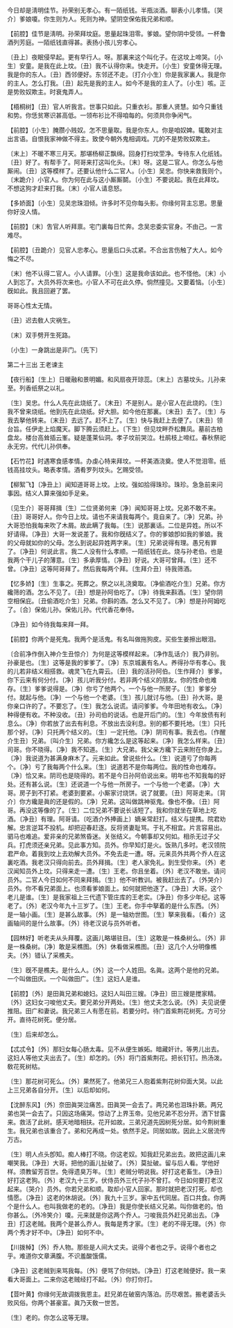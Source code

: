 <!-- { "loadSidebar": true } -->
今日却是淸明佳节。孙荣别无孝心。有一陌纸钱。半甁淡酒。聊表小儿孝情。〔哭介〕爹娘嗄。你生则为人。死则为神。望阴空保佑我兄弟和顺。 

【前腔】佳节是淸明。孙荣拜坟庭。思量起珠泪零。爹娘。望你阴中受领。一杯鲁酒列芳庭。一陌纸钱直得甚。表扬小孩儿穷孝心。

〔丑上〕夜眠侵早起。更有早行人。呀。那裏来这个叫化子。在这坟上啼哭。〔小生〕安童。是我在此上坟。〔丑〕我不认得你来。快走开。〔小生〕安童休得无理。我是你的东人。〔丑〕西邻便好。东邻还不走。〔打介小生〕你是我家裏人。我是你的主人。怎么打我。〔丑〕起先是我的主人。如今不是我的主人了。〔小生〕咳。正是势败奴欺主。时衰鬼弄人。 

【梧桐树】〔丑〕官人听我言。世事只如此。只重衣衫。那重人贤慧。如今只重钱和势。你恁贫寒识甚高低。一领布衫比不得咱每的。何须共你争闲气。

【前腔】〔小生〕腌臜小贱奴。怎不思量取。我是你东人。你是咱奴婢。辄敢对主出言语。自恨我家神做不得主。致使今朝外鬼相调戏。兀的不是势败奴欺主。

〔末上〕不暖不寒三月天。那堪杨柳正飘绵。回身打扫坟茔净。专待东人化纸钱。〔丑〕好了。有帮手了。阿哥来打这叫化头。〔末〕呀。这是二官人。你怎么与他厮闹。〔丑〕这等模样了。还要认他什么二官人。〔小生〕吴忠。你快来救我则个。〔末跪介〕小官人。你为何在此与这小厮厮鬬。〔小生〕不要说起。我在此拜坟。不想这狗才赶来打我。〔末〕小官人请息怒。 

【多娇面】〔小生〕见吴忠珠泪倾。许多时不见你每头影。你缘何背主忘恩。思量你好没人情。

【前腔】〔末〕吿官人听拜禀。宅门裏每日忙奔。念吴忠委实官身。不由己。一言难尽。

【前腔】〔丑跪介〕见官人忠孝心。思量后口头忒紧。不合出言伤触了大人。如今悔之不尽。

〔末〕他不认得二官人。小人请罪。〔小生〕这是我命该如此。也不怪他。〔末〕小人到忘了。大员外将次来也。小官人不可在此久停。倘然撞见。又要着恼。〔小生〕旣如此。我且回避了罢。 

哥哥心性太无情。



〔丑〕迟去敎人灾祸生。

〔末〕双手劈开生死路。



〔小生〕一身跳出是非门。〔先下〕 

第二十三出
王老谏主

【夜行船】〔生上〕日暖融和景明媚。和风扇夜开琼蕊。〔末上〕古墓坟头。儿孙来至。列香纸祭之以礼。

〔生〕吴忠。什么人先在此烧纸了。〔末丑〕不是别人。是小官人在此烧的。〔生〕我不曾来烧纸。他到先在此烧纸。好大胆。如今他在那裏。〔末丑〕去了。〔生〕与我去拏他转来。〔末丑〕去远了。赶不上了。〔生〕快与我赶上去便了。〔末丑〕领台旨。任伊走上焰魔天。脚下腾云须赶上。〔下生〕但见坟畔乔松舞凤。墓前古柏盘龙。楼台高耸插云峯。疑是蓬莱仙洞。孝子坟前哭泣。杜鹃枝上啼红。春秋祭祀永无穷。代代儿孙供奉。 

【石竹花】时遇寒食感孝情。办虔心特来拜坟。一杯美酒浇奠。使人不觉泪零。纸钱高挂坟头。略表孝情。酒肴罗列坟头。乞赐受领。

【柳絮飞】〔净丑上〕闻知道哥哥上坟。上坟。强如拾得珠珍。珠珍。急急前来问事因。结义人算来强如手足亲。

〔见生介〕哥哥拜揖〔生〕二位贤弟何来〔净〕闻知哥哥上坟。兄弟不敢不来。〔丑〕哥哥好人。你今日上坟。请也不来请我每两个。竟自来了。〔净〕兄弟。孙大哥恐怕我每来吹了木屑。故此瞒了我每。〔生〕说那裏话。二位是异姓。所以不好请得。〔净丑〕大哥一发说差了。我和你旣结义了。你的爹娘卽如我的爹娘。我的父母就如你的父母。怎么到说起异姓两字来。〔生〕兄弟说得有理。愚兄有罪了。〔净丑〕何说此言。我二人没有什么孝顺。一陌纸钱在此。烧与孙老伯。也是我两个干儿子的薄意。〔生〕多承厚情。〔净丑〕好说。大哥可曾拜。〔生〕还不曾。〔净丑〕这等阿哥拜了。然后我每两个拜。〔生拜介丑〕待我筛酒。 

【忆多娇】〔生〕生事之。死葬之。祭之以礼浇奠取。〔净偷酒吃介生〕兄弟。你方纔筛的酒。怎么不见了。〔丑〕想是孙阿伯吃了。〔净〕待我来斟酒。〔生〕望你阴空相保庇。〔丑偷酒吃介生〕兄弟。你斟的酒。怎么又不见了。〔净〕想是孙阿姆吃了。〔合〕保佑儿孙。保佑儿孙。代代香花奉侍。

〔净丑〕如今待我每来拜一拜。 

【前腔】你两个是死鬼。我两个是活鬼。有名叫做拖狗皮。买些生姜擦出眼泪。

〔合前净作倒入神介生丑惊介〕为何是这等模样起来。〔净作乱话介〕我乃非别。孙豪是也。〔生〕这等是我的爹爹了。〔净〕东京城裏有名人。养得孙华有孝心。我的儿若非结义相搭救。魂灵飞在九霄云。〔丑〕我的活孙阿伯。〔生作拜介〕爹爹。你下云来有何分付。〔净〕孩儿听我分付。若非两个结义的朋友。你的性命也难存。〔生〕爹爹说得是。〔净〕你亏了他两个。一个与他一所房子。〔生〕爹爹分付。就起与他。〔净〕一个与他一个老婆。〔生〕孩儿就讨与他。〔丑〕孙大哥。是你亲口许的了。不要忘了。〔生〕我怎么说谎。请问爹爹。今年田地有收么。〔净〕种得便有收。不种没收。〔丑〕孙司伯的说话。也是开后门的。〔生〕今年放债有利息么。〔净〕你若放了出去有利息。不放出去没利息。别的都不要托地。〔生〕只托那个好。〔净〕只托两个结义的。〔生〕一定托他。〔净〕阴司有事。我去也。〔作醒介生丑〕兄弟。〔叫介生〕兄弟。你方纔怎么是这等起来。〔净〕我怎么样来。〔丑〕司哥。你不晓得。〔净〕我不知道。〔生〕大兄弟。我父亲方纔下云来附在你身上。〔净〕我说道为甚满身麻木了。元来如此。曾说些什么。〔生〕说道亏了你每两个。〔净〕亏了我每两个什么来。〔生〕说道若不是你每两位。我的性命也难存。〔净〕恰又来。阴司也是晓得的。若不是今日孙阿伯说出来。明年也不知我每的好处。还有甚么说。〔生〕还说道一个与他一所房子。一个与他一个老婆。〔净〕大哥。房子到不打紧。老婆到要紧。小厮家讨烧饼。说了就要。〔丑〕阿哥走来。〔背介〕你方纔是眞的还是假的。〔净〕兄弟。这叫做跳神驱鬼。像也不像。〔丑〕阿哥。再没这等像的了。〔生〕二位兄弟不要说长话短了。我和你就坐在草地上吃酒。〔净丑〕有理。阿哥请。〔吃酒介外捧画上〕嫡亲常赶打。结义与提携。院君劝解。忠言逆耳不投机。却把迎春赶逐。反将贤妻耻骂。于礼不相宜。片言容易出。驷马也难追。爱非亲的兄弟煞昏迷。关张结义。今朝事却又何如。相杀无过子父兵。打虎须还亲兄弟。见此事方知。员外。你早知灯是火。饭熟几多时。老汉领院君严命。着我到坟上去劝解大员外。不免去走一遭。呀。元来员外共两个乔人在这裏吃酒。我老汉只得向前去。员外拜揖。〔生〕老人家免礼。到生受你来。〔外〕老汉闻知员外上坟。只得来走一遭。〔生〕王老。你且坐着。〔外〕老汉不敢坐。请问员外。二官人今日如何不同来拜揖。〔生〕他不听教训。被我赶出去了。〔外哭介〕员外。你不看兄弟面上。也须看爹娘面上。如何就把他逐了。〔净丑〕大哥。这个老儿是谁。〔生〕是我家祖上三代遗下管庄库的王老实。〔净丑〕你多少年纪。这等老了。〔外〕老汉今年九十三岁了。〔生〕王老。你手中拏着的是什么东西。〔外〕是一轴小画。〔生〕是甚么故事。〔外〕是一轴劝世图。〔生〕拏来我看。〔看介〕这画轴间的是什么故事。〔外〕待老汉说与员外听者。 

【园林好】听老夫从头拜覆。这画儿略堪驻目。〔生〕这敢是一株桑树么。〔外〕非是一株桑树。〔净〕敢是采樵图。〔外〕休看做采樵图。〔丑〕这几个人分明像樵夫。〔外〕错认了采樵夫。

〔生〕旣不是樵夫。是什么人。〔外〕这一个人姓田。名眞。这两个是他的兄弟。一个叫做田庆。一个叫做田广。〔生〕这妇人是谁。 

【前腔】〔外〕是田眞兄弟和媳妇。这妇人叫田三嫂。〔净丑〕田三嫂是搅家精。〔外〕这妇女刁唆他丈夫。要兄弟分开两处。〔生〕他丈夫怎么说。〔外〕夫见说便推阻。田广和妻说。我兄弟三人有愿在前。若要分时。待门首紫荆花树死。方可分开。直待花树死。便分居。

〔生〕后来却怎么。 

【忒忒令】〔外〕那妇女每心肠太毒。见不从便生嫉妬。暗藏奸计。等男儿出去。这妇人等他丈夫出去了。〔生〕却怎的。〔外〕将门首紫荆花。把长钉钉。热汤泼。敎花死树枯。

〔生〕那花树可死么。〔外〕果然死了。他弟兄三人抱着紫荆花树仰面大哭。以此上三兄弟各自分开。〔生〕以后却如何。 

【沈醉东风】〔外〕奈田眞哭泣痛苦。田眞哭一会去了。两兄弟也泪珠扑簌。两兄弟也哭一会去了。只因这场痛哭。惊动了上界玉帝。见他兄弟不忍分开。洒下甘露来。救活了此树。感天地暗相扶。花开如故。三弟兄道先因树死分居。如今荆树重生。我兄弟也该重合了。弟和兄再成一处。依然手足。同居如故。因此上义居流传万古。

〔生〕明人点头卽知。痴人棒打不晓。你这老奴。知我赶兄弟出去。故把这画儿来嘲笑我。〔净丑〕大哥。把他的画儿扯破了。〔外〕莫扯破。留与后人看。学他好样。须教留芳百世。免得遗臭万年。〔生〕老贼分明说我。好打这老畜生。〔净丑〕好打这老狗。〔外〕老汉九十三岁。伏侍员外三代子孙不曾打。今日如何要打老汉起来。〔哭介〕员外。你若兄弟和顺。取却小官人回家。那时就把老汉打死。却也情愿。〔净丑〕这老的休胡说。〔外〕我九十三岁。家中五代同居。百口共食。你两个是什么人。也叫我做老的老的。〔净丑〕我是你使长结义兄弟。叫你做老的。怕你甚么。〔外冷笑介〕嗄。元来就是你这两个乔人。刁唆我员外赶兄弟出去。〔净丑〕打这老贼。我两个是甚么乔人。我每是秀才家。〔生〕老的不得无理。〔外〕你两个秀才好不中。〔净丑〕如何不中。 

【川拨棹】〔外〕乔人物。那些是人间大丈夫。说得个者也之乎。说得个者也之乎。难道你文章满腹。不识羞酸饿儒。

〔净丑〕这老贼到来骂我每。〔外〕便骂了你何妨。〔净丑〕打这老贼便好。我一来看大哥面上。二来你这老贼经打不起。〔外〕你打你打。 

【荳叶黄】你缘何无故调拨我恩主。赶兄弟在破窑内落泊。历尽艰苦。搬老婆舌头败风俗。你两个甚豪富。眞乃天敎一世苦。

〔生〕老的。你怎么这等无理。 

